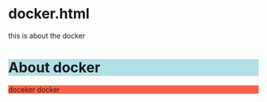 # docker.html
this is about the docker
<html>
<body>

<h1 style="background-color:powderblue;"> About docker</h1>
<p style="background-color:tomato;">doceker docker</p>

</body>
</html>
